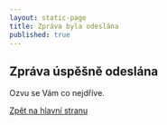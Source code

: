 ```yaml
---
layout: static-page
title: Zpráva byla odeslána
published: true
---
```

## Zpráva úspěšně odeslána

Ozvu se Vám co nejdříve.

[Zpět na hlavní stranu](index.html)
